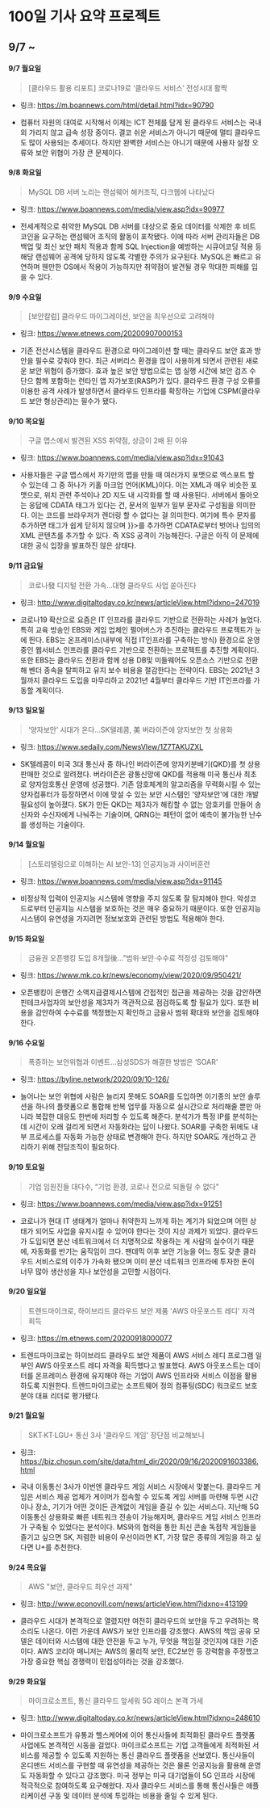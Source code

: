 100일 기사 요약 프로젝트
=================
9/7 ~
-----------------

#### 9/7 월요일
> [클라우드 활용 리포트] 코로나19로 ‘클라우드 서비스’ 전성시대 활짝
* 링크: <https://m.boannews.com/html/detail.html?idx=90790>   
- 컴퓨터 자원의 대여로 시작해서 이제는 ICT 전체를 담게 된 클라우드 서비스는 국내외 가리지 않고 급속 성장 중이다. 결코 쉬운 서비스가 아니기 때문에 멀티 클라우드도 많이 사용되는 추세이다.
하지만 완벽한 서비스는 아니기 때문에 사용자 설정 오류와 보안 위협이 가장 큰 문제이다.

#### 9/8 화요일
> MySQL DB 서버 노리는 랜섬웨어 해커조직, 다크웹에 나타났다
* 링크: <https://www.boannews.com/media/view.asp?idx=90977>   
- 전세계적으로 취약한 MySQL DB 서버를 대상으로 중요 데이터를 삭제한 후 비트코인을 요구하는 랜섬웨어 조직의 활동이 포착됐다. 이에 따라 서버 관리자들은 DB 백업 및 최신 보안 패치 적용과 함께 SQL Injection을 예방하는 시큐어코딩 적용 등 해당 랜섬웨어 공격에 당하지 않도록 각별한 주의가 요구된다. MySQL은 빠르고 유연하며 웬만한 OS에서 적용이 가능하지만 취약점이 발견될 경우 막대한 피해를 입을 수 있다.

#### 9/9 수요일
> [보안칼럼] 클라우드 마이그레이션, 보안을 최우선으로 고려해야
* 링크: <https://www.etnews.com/20200907000153>   
- 기존 전산시스템을 클라우드 환경으로 마이그레이션 할 때는 클라우드 보안 효과 방안을 필수로 갖춰야 한다. 최근 서버리스 환경을 많이 사용하게 되면서 관련된 새로운 보안 위협이 증가했다. 효과 높은 보안 방법으로는 앱 실행 시간에 보안 검즈 수단으 함께 포함하는 런타인 앱 자가보호(RASP)가 있다. 클라우드 환경 구성 오류를 이용한 공격 사례가 발생하면서 클라우드 인프라를 확장하는 기업에 CSPM(클라우드 보안 형상관리)는 필수가 됐다.

#### 9/10 목요일
> 구글 맵스에서 발견된 XSS 취약점, 상금이 2배 된 이유
* 링크: <https://www.boannews.com/media/view.asp?idx=91043>   
- 사용자들은 구글 맵스에서 자기만의 맵을 만들 때 여러가지 포맷으로 엑스포트 할 수 있는데 그 중 하나가 키홀 마크업 언어(KML)이다. 이는 XML과 매우 비슷한 포맷으로, 위치 관련 주석이나 2D 지도 내 시각화를 할 때 사용된다. 서버에서 돌아오는 응답에 CDATA 태그가 있다는 건, 문서의 일부가 일부 문자로 구성됨을 의미한다. 이는 코드를 브라우저가 렌더링 할 수 없다는 걸 의미한다. 여기에 특수 문자를 추가하면 태그가 쉽게 닫히지 않으며 }}>를 추가하면 CDATA로부터 벗어나 임의의 XML 콘텐츠를 추가할 수 있다. 즉 XSS 공격이 가능해진다. 구글은 아직 이 문제에 대한 공식 입장을 발표하진 않은 상태다.

#### 9/11 금요일
> 코로나發 디지털 전환 가속...대형 클라우드 사업 쏟아진다
* 링크: <http://www.digitaltoday.co.kr/news/articleView.html?idxno=247019>   
- 코로나19 확산으로 요즘은 IT 인프라를 클라우드 기반으로 전환하는 사례가 늘었다. 특히 교육 방송인 EBS와 게임 업체인 펄어버스가 추진하는 클라우드 프로젝트가 눈에 띈다. EBS는 온프레미스(내부에 직접 IT인프라를 구축하는 방식) 환경으로 운영중인 웹서비스 인프라를 클라우드 기반으로 전환하는 프로젝트를 추진할 계획이다. 또한 EBS는 클라우드 전환과 함께 상용 DB및 미들웨어도 오픈소스 기반으로 전환해 벤더 종속을 탈피하고 유지 보수 비용을 절감한다는 전략이다. EBS는 2021년 3월까지 클라우드 도입을 마무리하고 2021년 4월부터 클라우드 기반 IT인프라를 가동할 계획이다.

#### 9/13 일요일
> ‘양자보안’ 시대가 온다…SK텔레콤, 美 버라이즌에 양자보안 첫 상용화
* 링크: <https://www.sedaily.com/NewsVIew/1Z7TAKUZXL>   
- SK텔레콤이 미국 3대 통신사 중 하나인 버라이즌에 양자키분배기(QKD)를 첫 상용 판매한 것으로 알려졌다. 버라이즌은 광통신망에 QKD를 적용해 미국 통신사 최초로 양자암호통신 운영에 성공했다. 기존 암호체계의 알고리즘을 무력화시킬 수 있는 양자컴퓨터가 등장하면서 이에 맞설 수 있는 보안 시스템인 '양자보안'에 대한 개발 필요성이 높아졌다. SK가 만든 QKD는 제3자가 해킹할 수 없는 암호키를 만들어 송신자와 수신자에게 나눠주는 기술이며, QRNG는 패턴이 없어 예측이 불가능한 난수를 생성하는 기술이다.

#### 9/14 월요일
> [스토리텔링으로 이해하는 AI 보안-13] 인공지능과 사이버훈련
* 링크: <https://www.boannews.com/media/view.asp?idx=91145>   
- 비정상적 입력이 인공지능 시스템에 영향을 주지 않도록 잘 탐지해야 한다. 악성코드로부터 인공지능 시스템을 보호하는 것은 매우 중요하기 때문이다. 또한 인공지능 시스템이 유연성을 가지려면 정보보호와 관련된 방법도 적용해야 한다. 

#### 9/15 화요일
> 금융권 오픈뱅킹 도입 8개월後…"범위·보안·수수료 적정성 검토해야"
* 링크: <https://www.mk.co.kr/news/economy/view/2020/09/950421/>   
- 오픈뱅킹이 은행간 소액지급결제시스템에 간접적인 접근을 제공하는 것을 감안하면 핀테크사업자의 보안성을 제3자가 객관적으로 점검하도록 할 필요가 있다. 또한 비용을 감안하여 수수료를 책정했는지 확인하고 금융사 범위 확대와 보안을 검토해야 한다.

#### 9/16 수요일
> 폭증하는 보안위협과 이벤트…삼성SDS가 해결한 방법은 ‘SOAR’
* 링크: <https://byline.network/2020/09/10-126/>   
- 늘어나는 보안 위협에 사람은 늘리지 못해도 SOAR를 도입하면 이기종의 보안 솔루션을 하나의 플랫폼으로 통합해 반복 업무를 자동으로 실시간으로 처리해줄 뿐만 아니라 복잡한 대응도 한번에 처리할 수 있도록 해준다. 분석가가 특정 IP를 분석하는데 시간이 오래 걸리게 되면서 자동화라는 답이 나왔다. SOAR를 구축한 뒤에도 내부 프로세스를 자동화 가능한 상태로 변경해야 한다. 하지만 SOAR도 개선하고 관리하기 위해 전담조직이 필요하다.

#### 9/19 토요일
> 기업 임원진들 대다수, “기업 환경, 코로나 전으로 되돌릴 수 없다”
* 링크: <https://www.boannews.com/media/view.asp?idx=91251>   
- 코로나가 현대 IT 생태계가 얼마나 취약한지 느끼게 하는 계기가 되었으며 어떤 상태가 되어도 사업을 유지시킬 수 있어야 한다는 것이 지상 과제가 되었다. 클라우드가 도입되면 분산 네트워크에서 더 치명적으로 작용하는 게 사람의 실수이기 때문에, 자동화를 반기는 움직임이 크다. 팬데믹 이후 보안 기능을 어느 정도 갖춘 클라우드 서비스로의 이주가 가속화 됐으며 이미 분산 네트워크 인프라에 투자한 돈이 너무 많아 생산성을 지나 보안성을 고민할 시점이다.

#### 9/20 일요일
> 트렌드마이크로, 하이브리드 클라우드 보안 제품 'AWS 아웃포스트 레디' 자격 회득
* 링크: <https://m.etnews.com/20200918000077>   
- 트렌드마이크로는 하이브리드 클라우드 보안 제품이 AWS 서비스 레디 프로그램 일부인 AWS 아웃포스트 레디 자격을 획득했다고 발표했다. AWS 아웃포스트는 데이터를 온프레미스 환경에 유지해야 하는 기업이 AWS 인프라와 서비스 이점을 활용하도록 지원한다. 트렌드마이크로는 소프트웨어 정의 컴퓨팅(SDC) 워크로드 보호 분야 대표 리더로 평가됐다. 

#### 9/21 월요일
> SKT·KT·LGU+ 통신 3사 '클라우드 게임' 장단점 비교해보니
* 링크: <https://biz.chosun.com/site/data/html_dir/2020/09/16/2020091603386.html>   
- 국내 이동통신 3사가 이번엔 클라우드 게임 서비스 시장에서 맞붙는다. 클라우드 게임은 서비스 제공 업체가 게이머가 접속할 수 있도록 게임 서버를 마련해 두면 시간이나 장소, 기기가 어떤 것이든 관계없이 게임을 즐길 수 있는 서비스다. 지난해 5G 이동통신 상용화로 빠른 네트워크 전송이 가능해지며, 클라우드 게임 서비스 인프라가 구축될 수 있었다는 분석이다. MS와의 협력을 통한 최신 콘솔 독점작 게임들을 즐기고 싶으면 SK, 저렴한 비용이 우선이라면 KT, 가장 많은 종류의 게임을 하고 싶다면 U+를 추천한다. 

#### 9/24 목요일
> AWS "보안, 클라우드 최우선 과제"
* 링크: <http://www.econovill.com/news/articleView.html?idxno=413199>   
- 클라우드 시대가 본격적으로 열렸지만 여전히 클라우드의 보안을 두고 우려하는 목소리도 나온다. 이런 가운데 AWS가 보안 인프라를 강조했다. AWS의 책임 공유 모델은 데이터와 시스템에 대한 안전을 두고 누가, 무엇을 책임질 것인지에 대한 기준이다. AWS 코리아 매니저는 AWS의 물리적 보안, EC2보안 등 강력함을 주장했고 가장 중요한 핵심 경쟁력이 민첩성이라는 것을 강조했다.

#### 9/29 화요일
> 마이크로소프트, 통신 클라우드 앞세워 5G 레이스 본격 가세
* 링크: <http://www.digitaltoday.co.kr/news/articleView.html?idxno=248610>   
- 마이크로소프트가 유통과 헬스케어에 이어 통신사들에 최적화된 클라우드 플랫폼 사업에도 본격적인 시동을 걸었다. 마이크로소프트는 기업 고객들에게 최적화된 서비스를 제공할 수 있도록 지원하는 통신 클라우드 플랫폼을 선보였다. 통신사들이 온디맨드 서비스를 구현할 때 유연성을 제공하는 것은 물론 인공지능을 활용해 운영도 자동화할 수 있다고 강조했다. 미국 정부는 미국 대기업들이 5G 인프라 시장에 적극적으로 참여하도록 요구해왔다. 자사 클라우드 서비스를 통해 통신사들은 애플리케이션 구동 및 데이터 분석에 투입하는 비용을 줄일 수 있게 된다.

